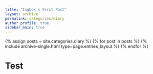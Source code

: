 ```yaml
---
title: "Ingbox's First Post"
layout: archive
permalink: categories/diary
author_profile: true
sidebar_main: true
---
```


{% assign posts = site.categories.diary %}
{% for post in posts %} {% include archive-single.html type=page.entries_layout %} {% endfor %}

# Test
